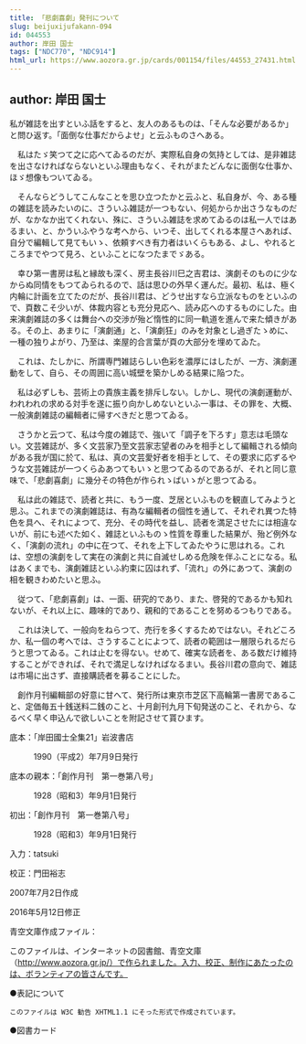 ```yaml
---
title: 「悲劇喜劇」発刊について
slug: beijuxijufakann-094
id: 044553
author: 岸田 国士
tags: ["NDC770", "NDC914"]
html_url: https://www.aozora.gr.jp/cards/001154/files/44553_27431.html
---
```


## author: 岸田 国士

私が雑誌を出すといふ話をすると、友人のあるものは、「そんな必要があるか」と問ひ返す。「面倒な仕事だからよせ」と云ふものさへある。

　私はたゞ笑つて之に応へてゐるのだが、実際私自身の気持としては、是非雑誌を出さなければならないといふ理由もなく、それがまたどんなに面倒な仕事か、ほゞ想像もついてゐる。

　そんならどうしてこんなことを思ひ立つたかと云ふと、私自身が、今、ある種の雑誌を読みたいのに、さういふ雑誌が一つもない、何処からか出さうなものだが、なかなか出てくれない、殊に、さういふ雑誌を求めてゐるのは私一人ではあるまい、と、かういふやうな考へから、いつそ、出してくれる本屋さへあれば、自分で編輯して見てもいゝ、依頼すべき有力者はいくらもある、よし、やれるところまでやつて見ろ、といふことになつたまでゞある。

　幸ひ第一書房は私と縁故も深く、房主長谷川巳之吉君は、演劇そのものに少なからぬ同情をもつてゐられるので、話は思ひの外早く運んだ。最初、私は、極く内輪に計画を立てたのだが、長谷川君は、どうせ出すなら立派なものをといふので、頁数こそ少いが、体裁内容とも充分見応へ、読み応へのするものにした。由来演劇雑誌の多くは舞台への交渉が殆ど惰性的に同一軌道を進んで来た傾きがある。その上、あまりに「演劇通」と、「演劇狂」のみを対象とし過ぎたゝめに、一種の独りよがり、乃至は、楽屋的合言葉が頁の大部分を埋めてゐた。

　これは、たしかに、所謂専門雑誌らしい色彩を濃厚にはしたが、一方、演劇運動をして、自ら、その周囲に高い城壁を築かしめる結果に陥つた。

　私は必ずしも、芸術上の貴族主義を排斥しない。しかし、現代の演劇運動が、われわれの求める対手を遂に振り向かしめないといふ一事は、その罪を、大概、一般演劇雑誌の編輯者に帰すべきだと思つてゐる。

　さうかと云つて、私は今度の雑誌で、強いて「調子を下ろす」意志は毛頭ない。文芸雑誌が、多く文芸家乃至文芸家志望者のみを相手として編輯される傾向がある我が国に於て、私は、真の文芸愛好者を相手として、その要求に応ずるやうな文芸雑誌が一つくらゐあつてもいゝと思つてゐるのであるが、それと同じ意味で、「悲劇喜劇」に幾分その特色が作られゝばいゝがと思つてゐる。

　私は此の雑誌で、読者と共に、もう一度、芝居といふものを観直してみようと思ふ。これまでの演劇雑誌は、有為な編輯者の個性を通して、それぞれ異つた特色を具へ、それによつて、充分、その時代を益し、読者を満足させたには相違ないが、前にも述べた如く、雑誌といふものゝ性質を尊重した結果が、殆ど例外なく、「演劇の流れ」の中に在つて、それを上下してゐたやうに思はれる。これは、空想の演劇をして実在の演劇と共に自滅せしめる危険を伴ふことになる。私はあくまでも、演劇雑誌といふ約束に囚はれず、「流れ」の外にあつて、演劇の相を観きわめたいと思ふ。

　従つて、「悲劇喜劇」は、一面、研究的であり、また、啓発的であるかも知れないが、それ以上に、趣味的であり、親和的であることを努めるつもりである。

　これは決して、一般向をねらつて、売行を多くするためではない。それどころか、私一個の考へでは、さうすることによつて、読者の範囲は一層限られるだらうと思つてゐる。これは止むを得ない。せめて、確実な読者を、ある数だけ維持することができれば、それで満足しなければなるまい。長谷川君の意向で、雑誌は市場に出さず、直接購読者を募ることにした。

　創作月刊編輯部の好意に甘へて、発行所は東京市芝区下高輪第一書房であること、定価毎五十銭送料二銭のこと、十月創刊九月下旬発送のこと、それから、なるべく早く申込んで欲しいことを附記させて貰ひます。













底本：「岸田國士全集21」岩波書店

　　　1990（平成2）年7月9日発行

底本の親本：「創作月刊　第一巻第八号」

　　　1928（昭和3）年9月1日発行

初出：「創作月刊　第一巻第八号」

　　　1928（昭和3）年9月1日発行

入力：tatsuki

校正：門田裕志

2007年7月2日作成

2016年5月12日修正

青空文庫作成ファイル：

このファイルは、インターネットの図書館、青空文庫（http://www.aozora.gr.jp/）で作られました。入力、校正、制作にあたったのは、ボランティアの皆さんです。











●表記について


	このファイルは W3C 勧告 XHTML1.1 にそった形式で作成されています。







●図書カード